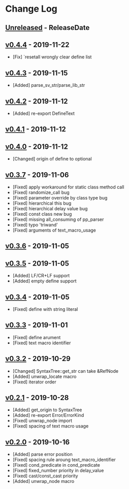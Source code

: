 # Change Log

## [Unreleased](https://github.com/dalance/sv-parser/compare/v0.4.4...Unreleased) - ReleaseDate

## [v0.4.4](https://github.com/dalance/sv-parser/compare/v0.4.3...v0.4.4) - 2019-11-22

* [Fix] \`resetall wrongly clear define list

## [v0.4.3](https://github.com/dalance/sv-parser/compare/v0.4.2...v0.4.3) - 2019-11-15

* [Added] parse_sv_str/parse_lib_str

## [v0.4.2](https://github.com/dalance/sv-parser/compare/v0.4.1...v0.4.2) - 2019-11-12

* [Added] re-export DefineText

## [v0.4.1](https://github.com/dalance/sv-parser/compare/v0.4.0...v0.4.1) - 2019-11-12

## [v0.4.0](https://github.com/dalance/sv-parser/compare/v0.3.7...v0.4.0) - 2019-11-12

* [Changed] origin of define to optional

## [v0.3.7](https://github.com/dalance/sv-parser/compare/v0.3.6...v0.3.7) - 2019-11-06

* [Fixed] apply workaround for static class method call
* [Fixed] randomize_call bug
* [Fixed] parameter override by class type bug
* [Fixed] hierarchical this bug
* [Fixed] hierarchical delay value bug
* [Fixed] const class new bug
* [Fixed] missing all_consuming of pp_parser
* [Fixed] typo 'triwand'
* [Fixed] arguments of text_macro_usage

## [v0.3.6](https://github.com/dalance/sv-parser/compare/v0.3.5...v0.3.6) - 2019-11-05

## [v0.3.5](https://github.com/dalance/sv-parser/compare/v0.3.4...v0.3.5) - 2019-11-05

* [Added] LF/CR+LF support
* [Added] empty define support

## [v0.3.4](https://github.com/dalance/sv-parser/compare/v0.3.3...v0.3.4) - 2019-11-05

* [Fixed] define with string literal

## [v0.3.3](https://github.com/dalance/sv-parser/compare/v0.3.2...v0.3.3) - 2019-11-01

* [Fixed] define arument
* [Fixed] text macro identifier

## [v0.3.2](https://github.com/dalance/sv-parser/compare/v0.2.1...v0.3.2) - 2019-10-29

* [Changed] SyntaxTree::get_str can take &RefNode
* [Added] unwrap_locate macro
* [Fixed] iterator order

## [v0.2.1](https://github.com/dalance/sv-parser/compare/v0.2.0...v0.2.1) - 2019-10-28

* [Added] get_origin to SyntaxTree
* [Added] re-export Error/ErrorKind
* [Fixed] unwrap_node import
* [Fixed] spacing of text macro usage

## [v0.2.0](https://github.com/dalance/sv-parser/compare/v0.1.4...v0.2.0) - 2019-10-16

* [Added] parse error position
* [Fixed] spacing rule aroung text_macro_identifier
* [Fixed] cond_predicate in cond_predicate
* [Fixed] fixed_number priority in delay_value
* [Fixed] cast/const_cast priority
* [Added] unwrap_node macro
